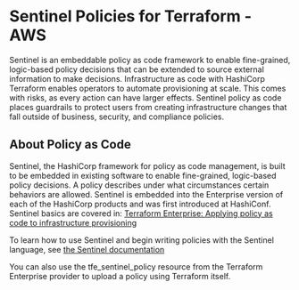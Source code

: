 
# Sentinel Policies for Terraform - AWS

Sentinel is an embeddable policy as code framework to enable fine-grained, logic-based policy decisions that can be extended to source external information to make decisions. Infrastructure as code with HashiCorp Terraform enables operators to automate provisioning at scale. This comes with risks, as every action can have larger effects. Sentinel policy as code places guardrails to protect users from creating infrastructure changes that fall outside of business, security, and compliance policies.

## About Policy as Code

Sentinel, the HashiCorp framework for policy as code management, is built to be embedded in existing software to enable fine-grained, logic-based policy decisions. A policy describes under what circumstances certain behaviors are allowed. Sentinel is embedded into the Enterprise version of each of the HashiCorp products and was first introduced at HashiConf. Sentinel basics are covered in: [Terraform Enterprise: Applying policy as code to infrastructure provisioning](https://www.hashicorp.com/blog/sentinel-and-terraform-enterprise-policy-as-code)

To learn how to use Sentinel and begin writing policies with the Sentinel language, see [the Sentinel documentation](https://docs.hashicorp.com/sentinel/writing/)

You can also use the tfe_sentinel_policy resource from the Terraform Enterprise provider to upload a policy using Terraform itself.
